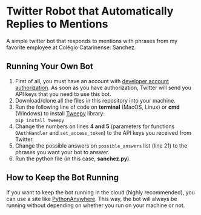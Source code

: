 # Twitter Robot that Automatically Replies to Mentions

A simple twitter bot that responds to mentions with phrases from my favorite employee at Colégio Catarinense: Sanchez.

## Running Your Own Bot

1. First of all, you must have an account with [developer account authorization](https://developer.twitter.com/en/apply-for-access). As soon as you have authorization, Twitter will send you API keys that you need to use this bot.
2. Download/clone all the files in this repository into your machine.
3. Run the following line of code on **terminal** (MacOS, Linux) or **cmd** (Windows) to install [Tweepy](https://www.tweepy.org/) library:  
`pip install tweepy`
4. Change the numbers on lines **4 and 5** (parameters for functions `OAuthHandler` and `set_access_token`) to the API keys you received from Twitter.
5. Change the possible answers on `possible_answers` list (line 21) to the phrases you want your bot to answer.
6. Run the python file (in this case, **sanchez.py**).

## How to Keep the Bot Running
If you want to keep the bot running in the cloud (highly recommended), you can use a site like [PythonAnywhere](https://www.pythonanywhere.com/). This way, the bot will always be running without depending on whether you run on your machine or not.
